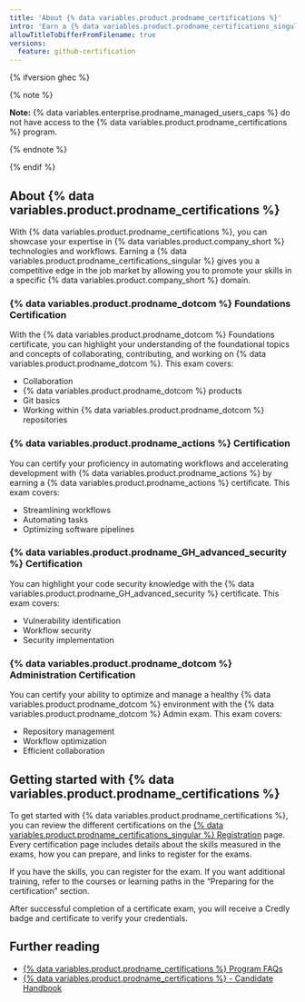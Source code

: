 ```yaml
---
title: 'About {% data variables.product.prodname_certifications %}'
intro: 'Earn a {% data variables.product.prodname_certifications_singular %} to showcase your expertise in {% data variables.product.company_short %} technologies and workflows.'
allowTitleToDifferFromFilename: true
versions:
  feature: github-certification
---
```


{% ifversion ghec %}

{% note %}

**Note:** {% data variables.enterprise.prodname_managed_users_caps %} do not have access to the {% data variables.product.prodname_certifications %} program.

{% endnote %}

{% endif %}

## About {% data variables.product.prodname_certifications %}

With {% data variables.product.prodname_certifications %}, you can showcase your expertise in {% data variables.product.company_short %} technologies and workflows. Earning a {% data variables.product.prodname_certifications_singular %} gives you a competitive edge in the job market by allowing you to promote your skills in a specific {% data variables.product.company_short %} domain.

### {% data variables.product.prodname_dotcom %} Foundations Certification

With the {% data variables.product.prodname_dotcom %} Foundations certificate, you can highlight your understanding of the foundational topics and concepts of collaborating, contributing, and working on {% data variables.product.prodname_dotcom %}. This exam covers:

- Collaboration
- {% data variables.product.prodname_dotcom %} products
- Git basics
- Working within {% data variables.product.prodname_dotcom %} repositories

### {% data variables.product.prodname_actions %} Certification

You can certify your proficiency in automating workflows and accelerating development with {% data variables.product.prodname_actions %} by earning a {% data variables.product.prodname_actions %} certificate. This exam covers:

- Streamlining workflows
- Automating tasks
- Optimizing software pipelines

### {% data variables.product.prodname_GH_advanced_security %} Certification

You can highlight your code security knowledge with the {% data variables.product.prodname_GH_advanced_security %} certificate. This exam covers:

- Vulnerability identification
- Workflow security
- Security implementation

### {% data variables.product.prodname_dotcom %} Administration Certification

You can certify your ability to optimize and manage a healthy {% data variables.product.prodname_dotcom %} environment with the {% data variables.product.prodname_dotcom %} Admin exam. This exam covers:

- Repository management
- Workflow optimization
- Efficient collaboration

## Getting started with {% data variables.product.prodname_certifications %}

To get started with {% data variables.product.prodname_certifications %}, you can review the different certifications on the [{% data variables.product.prodname_certifications_singular %} Registration](https://examregistration.github.com/overview) page. Every certification page includes details about the skills measured in the exams, how you can prepare, and links to register for the exams.

If you have the skills, you can register for the exam. If you want additional training, refer to the courses or learning paths in the “Preparing for the certification” section.

After successful completion of a certificate exam, you will receive a Credly badge and certificate to verify your credentials.

## Further reading

- [{% data variables.product.prodname_certifications %} Program FAQs](https://examregistration.github.com/faq)
- [{% data variables.product.prodname_certifications %} - Candidate Handbook](https://examregistration.github.com/handbook)
